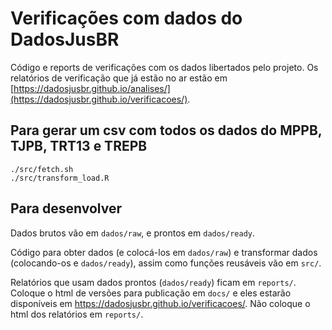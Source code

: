 # Verificações com dados do DadosJusBR

Código e reports de verificações com os dados libertados pelo projeto. Os relatórios de verificação que já estão no ar estão em [https://dadosjusbr.github.io/analises/](https://dadosjusbr.github.io/verificacoes/).

## Para gerar um csv com todos os dados do MPPB, TJPB, TRT13 e TREPB 

```
./src/fetch.sh
./src/transform_load.R
```

## Para desenvolver

Dados brutos vão em `dados/raw`, e prontos em `dados/ready`. 

Código para obter dados (e colocá-los em `dados/raw`) e transformar dados (colocando-os e `dados/ready`), assim como funções reusáveis vão em `src/`. 

Relatórios que usam dados prontos (`dados/ready`) ficam em `reports/`. Coloque o html de versões para publicação em `docs/` e eles estarão disponíveis em https://dadosjusbr.github.io/verificacoes/. Não coloque o html dos relatórios em `reports/`.